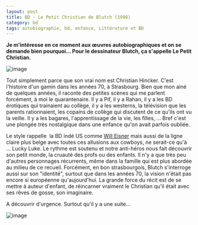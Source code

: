 ```yaml
---
layout: post
title: BD - Le Petit Christian de Blutch (1998)
category: bd
tags: autobiographie, bd, enfance, Littérature et BD
---
```

**Je m'intéresse en ce moment aux œuvres autobiographiques et on se demande bien pourquoi... Pour le dessinateur Blutch, ça s'appelle Le Petit Christian.**

![image](https://filedn.eu/llqi9IBxlYouGRXYG2xlROb/img/2018/petitchristian.jpg)

Tout simplement parce que son vrai nom est Christian Hincker. C'est l'histoire d'un gamin dans les années 70, à Strasbourg. Bien que mon ainé de quelques années, il raconte des petites scènes qui me parlent forcément, à moi le quarantenaire. Il y a Pif, il y a Rahan, il y a les BD érotiques qui trainaient au collège, il y a les westerns, la télévision que les parents rationnaient, les copains de collège qui discutent de ce qu'ils ont vu la veille. Il y a les bagares, l'apprentissage de la vie, les filles, ... Bref c'est une plongée très nostalgique dans une enfance qu'on avait parfois oubliée.

Le style rappelle  la BD indé US comme [Will Eisner](https://www.cheziceman.fr/2017/aucoeurtempete/) mais aussi de la ligne claire plus belge avec toutes ces allusions aux cowboys, ne serait-ce qu'à ... Lucky Luke. Le rythme est soutenu et notre anti-héros nous fait découvrir son petit monde, la cruauté des profs ou des enfants. Il n'y a que très peu d'autres personnages récurrents, même dans la famille qui est plus abordée au milieu de ce recueil. Forcément, en bon strasbourgois, Blutch s'interroge aussi sur son "identité", surtout que dans les années 70, la vision n'était pas encore si européenne qu'aujourd'hui. La grande force du récit est de se mettre à auteur d'enfant, de réincarner vraiment le Christian qu'il était avec ses rêves de gosse, son imaginaire.

A découvrir d'urgence. Surtout qu'il y a une suite...

![image](https://filedn.eu/llqi9IBxlYouGRXYG2xlROb/img/2018/petitchristian2.jpg)
